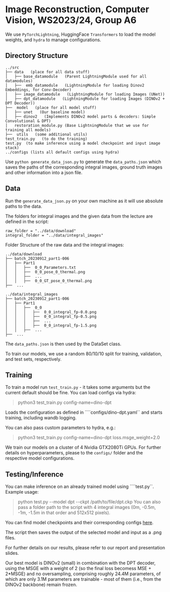 # Image Reconstruction, Computer Vision, WS2023/24, Group A6
We use ````PyTorchLightning````, HuggingFace ````Transformers```` to load the model weights, and ```hydra``` to manage configurations.

## Directory Structure

    ../src
    ├── data   (place for all data stuff)
    │   ├── base_datamodule   (Parent LightningModule used for all datamodules)
    │   ├──  emb_datamodule   (LightningModule for loading Dinov2 Embeddings, for Conv-Decoder)
    │   ├── image_datamodule   (LightningModule for loading Images (UNet))
    │   ├── dpt_datamodule   (LightningModule for loading Images (DINOv2 + DPT Decoder))
    ├──  model   (place for all model stuff)
    │   ├── unet   (Our baseline model)
    │   ├── dinov2   (Implements DINOv2 model parts & decoders: Simple Convolutional & DPT)
    │   restoration_module.py (Base LightningModule that we use for training all models)
    ├──  utils   (some additional utils)
    test_train.py   (to do the training)
    test.py  (to make inference using a model checkpoint and input image stack)
    ../configs (lists all default configs using hydra)


Use `python generate_data_json.py` to generate the ```data_paths.json```
which saves the paths of the corresponding integral images, ground truth images and other information into a json file.

## Data

Run the ```generate_data_json.py``` on your own machine as it will use absolute paths to the data.

The folders for integral images and the given data from the lecture are defined in the script:

    raw_folder = "../data/download"
    integral_folder = "../data/integral_images"

Folder Structure of the raw data and the integral images:

    ../data/download
    ├── batch_20230912_part1-006
    │   ├── Part1
    │   │   ├──  0_0_Parameters.txt
    │   │   ├──  0_0_pose_0_thermal.png
    │   │   ├──  ...
    │   │   ├──  0_0_GT_pose_0_thermal.png
    ├──  ...
    
    ../data/integral_images
    ├── batch_20230912_part1-006
    │   ├── Part1
    │   │   ├──  0_0
    │   │   │   ├──  0_0_integral_fp-0.0.png
    │   │   │   ├──  0_0_integral_fp-0.5.png
    │   │   │   ├──  ...
    │   │   │   ├──  0_0_integral_fp-1.5.png
    │   │   ├──  ...
    ├──  ...

The ````data_paths.json```` is then used by the DataSet class.

To train our models, we use a random 80/10/10 split for training, validation, and test sets, respectively.

## Training

To train a model run `test_train.py` - it takes some arguments but the current default should be fine.
You can load configs via hydra:
> python3 test_train.py config-name=dino-dpt

Loads the configuration as defined in ````configs/dino-dpt.yaml`` and starts training, including wandb logging.

You can also pass custom parameters to hydra, e.g.:
> python3 test_train.py config-name=dino-dpt loss.msge_weight=2.0

We train our models on a cluster of 4 Nvidia GTX2080Ti GPUs. For further details on hyperparameters, please to the ```configs/``` folder and the respective model configurations.

## Testing/Inference
You can make inference on an already trained model using ````test.py``. Example usage:
> python test.py --model dpt --ckpt /path/to/file/dpt.ckp
You can also pass a folder path to the script with 4 integral images (0m, -0.5m, -1m, -1.5m in that order and 512x512 pixels).

You can find model checkpoints and their corresponding configs [here](https://drive.google.com/drive/folders/1ueuF1zs5QTb5_t6qXZaQjHwnOwg8Y_6n?usp=sharing).

The script then saves the output of the selected model and input as a .png files.

For further details on our results, please refer to our report and presentation slides.

Our best model is DINOv2 (small) in combination with the DPT decoder, using the MSGE with a weight of 2 (so the final loss becomess MSE + 2*MSGE) and no oversampling, comprising roughly 24.4M parameters, of which are only 3.1M parameters are trainable - most of them (i.e., from the DINOv2 backbone) remain frozen.

